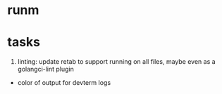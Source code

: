 # runm

#

#

# tasks

1. linting: update retab to support running on all files, maybe even as a golangci-lint plugin

-   color of output for devterm logs
